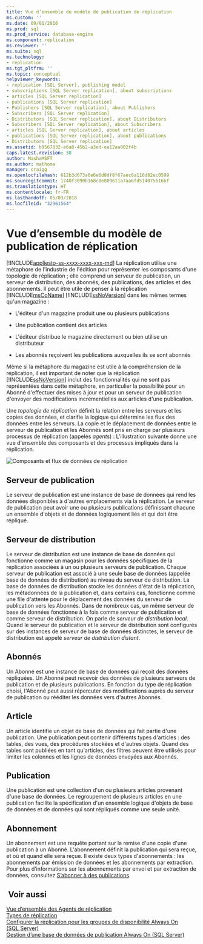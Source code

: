 ```yaml
---
title: Vue d’ensemble du modèle de publication de réplication
ms.custom: ''
ms.date: 09/01/2016
ms.prod: sql
ms.prod_service: database-engine
ms.component: replication
ms.reviewer: ''
ms.suite: sql
ms.technology:
- replication
ms.tgt_pltfrm: ''
ms.topic: conceptual
helpviewer_keywords:
- replication [SQL Server], publishing model
- subscriptions [SQL Server replication], about subscriptions
- articles [SQL Server replication]
- publications [SQL Server replication]
- Publishers [SQL Server replication], about Publishers
- Subscribers [SQL Server replication]
- Distributors [SQL Server replication], about Distributors
- Subscribers [SQL Server replication], about Subscribers
- articles [SQL Server replication], about articles
- publications [SQL Server replication], about publications
- Distributors [SQL Server replication]
ms.assetid: b9567832-e6a8-45b2-a3ed-ea12aa002f4b
caps.latest.revision: 38
author: MashaMSFT
ms.author: mathoma
manager: craigg
ms.openlocfilehash: 612b3d673a6e6e6d8df8f67aec6a116d82ec0599
ms.sourcegitcommit: 1740f3090b168c0e809611a7aa6fd514075616bf
ms.translationtype: HT
ms.contentlocale: fr-FR
ms.lasthandoff: 05/03/2018
ms.locfileid: "32961564"
---
```

# <a name="replication-publishing-model-overview"></a>Vue d’ensemble du modèle de publication de réplication
[!INCLUDE[appliesto-ss-xxxx-xxxx-xxx-md](../../../includes/appliesto-ss-xxxx-xxxx-xxx-md.md)]
  La réplication utilise une métaphore de l'industrie de l'édition pour représenter les composants d'une topologie de réplication ; elle comprend un serveur de publication, un serveur de distribution, des abonnés, des publications, des articles et des abonnements. Il peut être utile de penser à la réplication [!INCLUDE[msCoName](../../../includes/msconame-md.md)] [!INCLUDE[ssNoVersion](../../../includes/ssnoversion-md.md)] dans les mêmes termes qu'un magazine :  
  
-   L'éditeur d'un magazine produit une ou plusieurs publications  
  
-   Une publication contient des articles  
  
-   L'éditeur distribue le magazine directement ou bien utilise un distributeur  
  
-   Les abonnés reçoivent les publications auxquelles ils se sont abonnés  
  
 Même si la métaphore du magazine est utile à la compréhension de la réplication, il est important de noter que la réplication [!INCLUDE[ssNoVersion](../../../includes/ssnoversion-md.md)] inclut des fonctionnalités qui ne sont pas représentées dans cette métaphore, en particulier la possibilité pour un Abonné d'effectuer des mises à jour et pour un serveur de publication d'envoyer des modifications incrémentielles aux articles d'une publication.  
  
 Une *topologie de réplication* définit la relation entre les serveurs et les copies des données, et clarifie la logique qui détermine les flux des données entre les serveurs. La copie et le déplacement de données entre le serveur de publication et les Abonnés sont pris en charge par plusieurs processus de réplication (appelés *agents*) : L'illustration suivante donne une vue d'ensemble des composants et des processus impliqués dans la réplication.  
  
 ![Composants et flux de données de réplication](../../../relational-databases/replication/publish/media/replintro1.gif "Composants et flux de données de réplication")  
  
## <a name="publisher"></a>Serveur de publication  
 Le serveur de publication est une instance de base de données qui rend les données disponibles à d'autres emplacements via la réplication. Le serveur de publication peut avoir une ou plusieurs publications définissant chacune un ensemble d'objets et de données logiquement liés et qui doit être répliqué.  
  
## <a name="distributor"></a>Serveur de distribution  
 Le serveur de distribution est une instance de base de données qui fonctionne comme un magasin pour les données spécifiques de la réplication associées à un ou plusieurs serveurs de publication. Chaque serveur de publication est associé à une seule base de données (appelée base de données de distribution) au niveau du serveur de distribution. La base de données de distribution stocke les données d'état de la réplication, les métadonnées de la publication et, dans certains cas, fonctionne comme une file d'attente pour le déplacement des données du serveur de publication vers les Abonnés. Dans de nombreux cas, un même serveur de base de données fonctionne à la fois comme serveur de publication et comme serveur de distribution. On parle de *serveur de distribution local*. Quand le serveur de publication et le serveur de distribution sont configurés sur des instances de serveur de base de données distinctes, le serveur de distribution est appelé *serveur de distribution distant*.  
  
## <a name="subscribers"></a>Abonnés  
 Un Abonné est une instance de base de données qui reçoit des données répliquées. Un Abonné peut recevoir des données de plusieurs serveurs de publication et de plusieurs publications. En fonction du type de réplication choisi, l'Abonné peut aussi répercuter des modifications auprès du serveur de publication ou rééditer les données vers d'autres Abonnés.  
  
## <a name="article"></a>Article  
 Un article identifie un objet de base de données qui fait partie d'une publication. Une publication peut contenir différents types d'articles : des tables, des vues, des procédures stockées et d'autres objets. Quand des tables sont publiées en tant qu'articles, des filtres peuvent être utilisés pour limiter les colonnes et les lignes de données envoyées aux Abonnés.  
  
## <a name="publication"></a>Publication  
 Une publication est une collection d'un ou plusieurs articles provenant d'une base de données. Le regroupement de plusieurs articles en une publication facilite la spécification d'un ensemble logique d'objets de base de données et de données qui sont répliqués comme une seule unité.  
  
## <a name="subscription"></a>Abonnement  
 Un abonnement est une requête portant sur la remise d'une copie d'une publication à un Abonné. L'abonnement définit la publication qui sera reçue, et où et quand elle sera reçue. Il existe deux types d'abonnements : les abonnements par émission de données et les abonnements par extraction. Pour plus d’informations sur les abonnements par envoi et par extraction de données, consultez [S’abonner à des publications](../../../relational-databases/replication/subscribe-to-publications.md).  
  
## <a name="see-also"></a> Voir aussi  
 [Vue d’ensemble des Agents de réplication](../../../relational-databases/replication/agents/replication-agents-overview.md)   
 [Types de réplication](../../../relational-databases/replication/types-of-replication.md)   
 [Configurer la réplication pour les groupes de disponibilité Always On (SQL Server)](../../../database-engine/availability-groups/windows/configure-replication-for-always-on-availability-groups-sql-server.md)   
 [Gestion d’une base de données de publication Always On (SQL Server)](../../../database-engine/availability-groups/windows/maintaining-an-always-on-publication-database-sql-server.md)  
  
  

